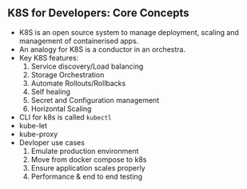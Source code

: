 ## K8S for Developers: Core Concepts

* K8S is an open source system to manage deployment, scaling and management of containerised apps.
* An analogy for K8S is a conductor in an orchestra.
* Key K8S features:
    1. Service discovery/Load balancing
    2. Storage Orchestration
    3. Automate Rollouts/Rollbacks
    4. Self healing
    5. Secret and Configuration management
    6. Horizontal Scaling
* CLI for k8s is called `kubectl`
* kube-let
* kube-proxy
* Devloper use cases
    1. Emulate production environment
    2. Move from docker compose to k8s
    3. Ensure application scales properly
    5. Performance & end to end testing